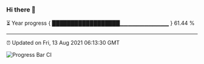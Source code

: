 ### Hi there 👋

⏳ Year progress { ██████████████████▁▁▁▁▁▁▁▁▁▁▁▁ } 61.44 %

---

⏰ Updated on Fri, 13 Aug 2021 06:13:30 GMT

![Progress Bar CI](https://github.com/liununu/liununu/workflows/Progress%20Bar%20CI/badge.svg)
